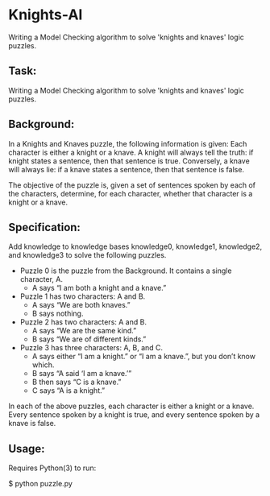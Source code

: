 # Knights-AI
Writing  a Model Checking algorithm to solve 'knights and knaves' logic puzzles.


## Task:

Writing a Model Checking algorithm to solve 'knights and knaves' logic puzzles.


## Background:

In a Knights and Knaves puzzle, the following information is given: Each character is either a knight or a knave. A knight will always tell the truth: if knight states a sentence, then that sentence is true. Conversely, a knave will always lie: if a knave states a sentence, then that sentence is false.

The objective of the puzzle is, given a set of sentences spoken by each of the characters, determine, for each character, whether that character is a knight or a knave.


## Specification:

Add knowledge to knowledge bases knowledge0, knowledge1, knowledge2, and knowledge3 to solve the following puzzles.

* Puzzle 0 is the puzzle from the Background. It contains a single character, A.
  * A says “I am both a knight and a knave.”
* Puzzle 1 has two characters: A and B.
  * A says “We are both knaves.”
  * B says nothing.
* Puzzle 2 has two characters: A and B.
  * A says “We are the same kind.”
  * B says “We are of different kinds.”
* Puzzle 3 has three characters: A, B, and C.
  * A says either “I am a knight.” or “I am a knave.”, but you don’t know which.
  * B says “A said ‘I am a knave.’”
  * B then says “C is a knave.”
  * C says “A is a knight.”

In each of the above puzzles, each character is either a knight or a knave. Every sentence spoken by a knight is true, and every sentence spoken by a knave is false.


## Usage:

Requires Python(3) to run:

$ python puzzle.py


